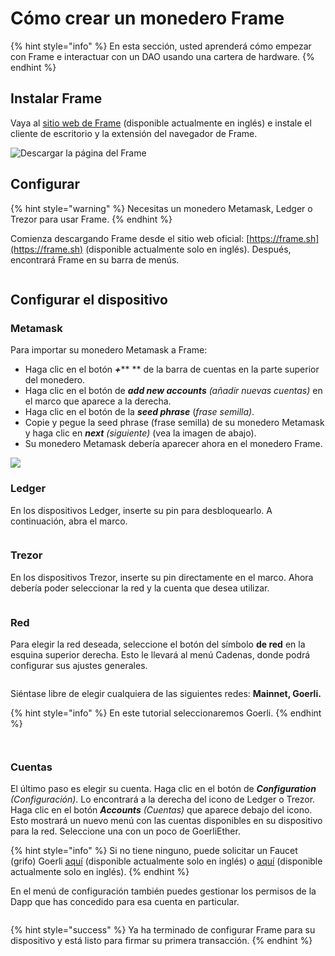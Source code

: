 # Cómo crear un monedero Frame



{% hint style="info" %}
En esta sección, usted aprenderá cómo empezar con Frame e interactuar con un DAO usando una cartera de hardware.
{% endhint %}

## Instalar **Frame**

Vaya al [sitio web de Frame](https://frame.sh) (disponible actualmente en inglés) e instale el cliente de escritorio y la extensión del navegador de Frame.

![Descargar la página del Frame](https://d33v4339jhl8k0.cloudfront.net/docs/assets/5c98a4fe0428633d2cf3fcf7/images/5d8bcfb504286364bc8f9089/file-RW9LeLOUHS.png)

## Configurar

{% hint style="warning" %}
Necesitas un monedero Metamask, Ledger o Trezor para usar Frame.
{% endhint %}

Comienza descargando Frame desde el sitio web oficial: [https://frame.sh](https://frame.sh) (disponible actualmente solo en inglés). Después, encontrará Frame en su barra de menús.

<figure><img src="../.gitbook/assets/frame-intro.gif" alt=""><figcaption></figcaption></figure>

## Configurar el dispositivo <a href="#configure-your-device" id="configure-your-device"></a>

### **Metamask**

Para importar su monedero Metamask a Frame:

* Haga clic en el botón _**+**_\*\* \*\* de la barra de cuentas en la parte superior del monedero.&#x20;
* Haga clic en el botón de _**add new accounts** (añadir nuevas cuentas)_ en el marco que aparece a la derecha.&#x20;
* Haga clic en el botón de la _**seed phrase**_ (_frase semilla)_.&#x20;
* Copie y pegue la seed phrase (frase semilla) de su monedero Metamask y haga clic en _**next** (siguiente)_ (vea la imagen de abajo).&#x20;
* Su monedero Metamask debería aparecer ahora en el monedero Frame.

![](<../.gitbook/assets/Screenshot 2022-02-23 at 17.04.36.png>)

### **Ledger**

En los dispositivos Ledger, inserte su pin para desbloquearlo. A continuación, abra el marco.

<figure><img src="../.gitbook/assets/frame-ledger.gif" alt=""><figcaption></figcaption></figure>

### **Trezor**

En los dispositivos Trezor, inserte su pin directamente en el marco. Ahora debería poder seleccionar la red y la cuenta que desea utilizar.

<figure><img src="../.gitbook/assets/frame-trezor.gif" alt=""><figcaption></figcaption></figure>

### **Red**

Para elegir la red deseada, seleccione el botón del símbolo **de red** en la esquina superior derecha. Esto le llevará al menú Cadenas, donde podrá configurar sus ajustes generales.

<figure><img src="../.gitbook/assets/1_Set Up Frame_Network.png" alt=""><figcaption></figcaption></figure>

Siéntase libre de elegir cualquiera de las siguientes redes: **Mainnet, Goerli.**

{% hint style="info" %}
En este tutorial seleccionaremos Goerli.
{% endhint %}

<figure><img src="../.gitbook/assets/2_Set Up Frame_Select Network.png" alt=""><figcaption></figcaption></figure>

<figure><img src="../.gitbook/assets/3_Set Up Frame_Goerli Network.png" alt=""><figcaption></figcaption></figure>

### Cuentas

El último paso es elegir su cuenta. Haga clic en el botón de _**Configuration** (Configuración)_. Lo encontrará a la derecha del icono de Ledger o Trezor. Haga clic en el botón _**Accounts** (Cuentas)_ que aparece debajo del icono. Esto mostrará un nuevo menú con las cuentas disponibles en su dispositivo para la red. Seleccione una con un poco de GoerliEther.

{% hint style="info" %}
Si no tiene ninguno, puede solicitar un Faucet (grifo) Goerli [aquí](https://goerli-faucet.mudit.blog/) (disponible actualmente solo en inglés) o [aquí](https://fauceth.komputing.org/?chain=5) (disponible actualmente solo en inglés).
{% endhint %}

En el menú de configuración también puedes gestionar los permisos de la Dapp que has concedido para esa cuenta en particular.&#x20;

<figure><img src="../.gitbook/assets/frame-accounts.gif" alt=""><figcaption></figcaption></figure>

{% hint style="success" %}
Ya ha terminado de configurar Frame para su dispositivo y está listo para firmar su primera transacción.
{% endhint %}
